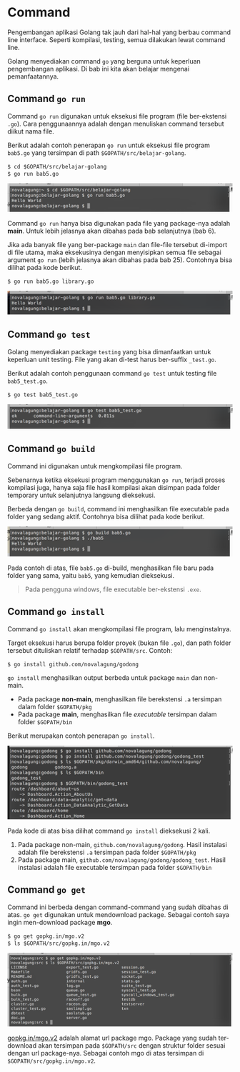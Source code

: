 # Command

Pengembangan aplikasi Golang tak jauh dari hal-hal yang berbau command line interface. Seperti kompilasi, testing, semua dilakukan lewat command line.

Golang menyediakan command `go` yang berguna untuk keperluan pengembangan aplikasi. Di bab ini kita akan belajar mengenai pemanfaatannya.

## Command `go run`

Command `go run` digunakan untuk eksekusi file program (file ber-ekstensi `.go`). Cara penggunaannya adalah dengan menuliskan command tersebut diikut nama file.

Berikut adalah contoh penerapan `go run` untuk eksekusi file program `bab5.go` yang tersimpan di path `$GOPATH/src/belajar-golang`.

```
$ cd $GOPATH/src/belajar-golang
$ go run bab5.go
```

![Eksekusi file program menggunakan `go run`](images/5_1_go_run.png)

Command `go run` hanya bisa digunakan pada file yang package-nya adalah **main**. Untuk lebih jelasnya akan dibahas pada bab selanjutnya (bab 6).

Jika ada banyak file yang ber-package `main` dan file-file tersebut di-import di file utama, maka eksekusinya dengan menyisipkan semua file sebagai argument `go run` (lebih jelasnya akan dibahas pada bab 25). Contohnya bisa dilihat pada kode berikut.

```
$ go run bab5.go library.go
```

![Eksekusi banyak file main](images/5_2_go_run_multi.png)

## Command `go test`

Golang menyediakan package `testing` yang bisa dimanfaatkan untuk keperluan unit testing. File yang akan di-test harus ber-suffix `_test.go`. 

Berikut adalah contoh penggunaan command `go test` untuk testing file `bab5_test.go`.

```
$ go test bab5_test.go
```

![Unit testing menggunakan `go test`](images/5_3_go_test.png)

## Command `go build`

Command ini digunakan untuk mengkompilasi file program.

Sebenarnya ketika eksekusi program menggunakan `go run`, terjadi proses kompilasi juga, hanya saja file hasil kompilasi akan disimpan pada folder temporary untuk selanjutnya langsung dieksekusi.

Berbeda dengan `go build`, command ini menghasilkan file executable pada folder yang sedang aktif. Contohnya bisa dilihat pada kode berikut.

![Kompilasi file program menghasilkan file executable](images/5_4_go_build.png)

Pada contoh di atas, file `bab5.go` di-build, menghasilkan file baru pada folder yang sama, yaitu `bab5`, yang kemudian dieksekusi.

> Pada pengguna windows, file executable ber-ekstensi `.exe`.

## Command `go install`

Command `go install` akan mengkompilasi file program, lalu menginstalnya. 

Target eksekusi harus berupa folder proyek (bukan file `.go`), dan path folder tersebut dituliskan relatif terhadap `$GOPATH/src`. Contoh:

```
$ go install github.com/novalagung/godong
```

`go install` menghasilkan output berbeda untuk package `main` dan non-main.

 - Pada package **non-main**, menghasilkan file berekstensi `.a` tersimpan dalam folder `$GOPATH/pkg`
 - Pada package **main**, menghasilkan file *executable* tersimpan dalam folder `$GOPATH/bin`

Berikut merupakan contoh penerapan `go install`.

![Contoh penggunaan `go install`](images/5_7_go_install.png)

Pada kode di atas bisa dilihat command `go install` dieksekusi 2 kali.

 1. Pada package non-main, `github.com/novalagung/godong`. Hasil instalasi adalah file berekstensi `.a` tersimpan pada folder `$GOPATH/pkg` 
 2. Pada package main, `github.com/novalagung/godong/godong_test`. Hasil instalasi adalah file executable tersimpan pada folder `$GOPATH/bin`

## Command `go get`

Command ini berbeda dengan command-command yang sudah dibahas di atas. `go get` digunakan untuk mendownload package. Sebagai contoh saya ingin men-download package **mgo**.

```
$ go get gopkg.in/mgo.v2
$ ls $GOPATH/src/gopkg.in/mgo.v2
```

![Download package menggunakan `go get`](images/5_6_go_get.png)

[gopkg.in/mgo.v2](gopkg.in/mgo.v2) adalah alamat url package mgo. Package yang sudah ter-download akan tersimpan pada `$GOPATH/src` dengan struktur folder sesuai dengan url package-nya. Sebagai contoh mgo di atas tersimpan di `$GOPATH/src/gopkg.in/mgo.v2`.